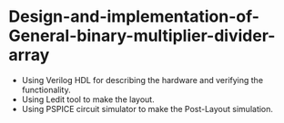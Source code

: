 # Design-and-implementation-of-General-binary-multiplier-divider-array
- Using Verilog HDL for describing the hardware and verifying the functionality.
- Using Ledit tool to make the layout.
- Using PSPICE circuit simulator to make the Post-Layout simulation.
